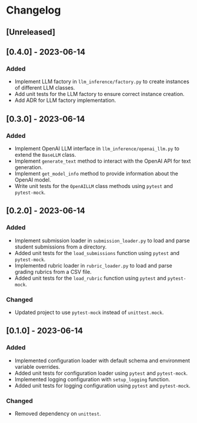 # Changelog

## [Unreleased]

## [0.4.0] - 2023-06-14
### Added
- Implement LLM factory in `llm_inference/factory.py` to create instances of different LLM classes.
- Add unit tests for the LLM factory to ensure correct instance creation.
- Add ADR for LLM factory implementation.

## [0.3.0] - 2023-06-14
### Added
- Implement OpenAI LLM interface in `llm_inference/openai_llm.py` to extend the `BaseLLM` class.
- Implement `generate_text` method to interact with the OpenAI API for text generation.
- Implement `get_model_info` method to provide information about the OpenAI model.
- Write unit tests for the `OpenAILLM` class methods using `pytest` and `pytest-mock`.

## [0.2.0] - 2023-06-14
### Added
- Implement submission loader in `submission_loader.py` to load and parse student submissions from a directory.
- Added unit tests for the `load_submissions` function using `pytest` and `pytest-mock`.
- Implemented rubric loader in `rubric_loader.py` to load and parse grading rubrics from a CSV file.
- Added unit tests for the `load_rubric` function using `pytest` and `pytest-mock`.

### Changed
- Updated project to use `pytest-mock` instead of `unittest.mock`.


## [0.1.0] - 2023-06-14
### Added
- Implemented configuration loader with default schema and environment variable overrides.
- Added unit tests for configuration loader using `pytest` and `pytest-mock`.
- Implemented logging configuration with `setup_logging` function.
- Added unit tests for logging configuration using `pytest` and `pytest-mock`.

### Changed
- Removed dependency on `unittest`.



